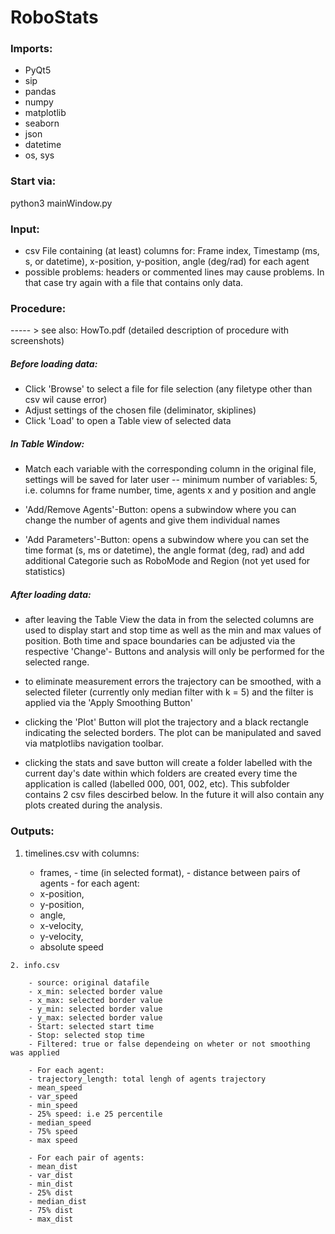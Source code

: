 # RoboStats

### Imports: 

   - PyQt5
   - sip
   - pandas
   - numpy
   - matplotlib 
   - seaborn
   - json
   - datetime
   - os, sys
    
### Start via: 
   python3 mainWindow.py

### Input: 
   - csv File containing (at least) columns for: 
    Frame index, Timestamp (ms, s, or datetime), x-position, y-position, angle (deg/rad) for each agent
   - possible problems: headers or commented lines may cause problems. In that case try again with a file that contains only data.
    
### Procedure: 

   ----- > see also: HowTo.pdf (detailed description of procedure with screenshots)

   ##### Before loading data: 
    
   - Click 'Browse' to select a file for file selection (any filetype other than csv wil cause error)
   - Adjust settings of the chosen file (deliminator, skiplines)
   - Click 'Load' to open a Table view of selected data
    
   ##### In Table Window: 
    
   - Match each variable with the corresponding column in the original file, settings will be saved for later user
       -- minimum number of variables: 5, i.e. columns for frame number, time, agents x and y position and angle
    
   - 'Add/Remove Agents'-Button: opens a subwindow where you can change the number of agents and give them individual names
   - 'Add Parameters'-Button: opens a subwindow where you can set the time format (s, ms or datetime), the angle format (deg, rad)
       and add additional Categorie such as RoboMode and Region (not yet used for statistics)
       
   ##### After loading data: 
    
   - after leaving the Table View the data in from the selected columns are used to display start and stop time as well as the min and max values of position. Both time and space boundaries can be adjusted via the respective 'Change'- Buttons and analysis will only be performed for the selected range. 
    
   - to eliminate measurement errors the trajectory can be smoothed, with a selected fileter (currently only median filter with k = 5) and the filter is applied via the 'Apply Smoothing Button'
    
   - clicking the 'Plot' Button will plot the trajectory and a black rectangle indicating the selected borders. The plot can be manipulated and saved via matplotlibs navigation toolbar. 
    
   - clicking the stats and save button will create a folder labelled with the current day's date within which folders are created every time the application is called (labelled 000, 001, 002, etc). This subfolder contains 2 csv files descirbed below. In the future it will also contain any plots created during the analysis. 
    
    
### Outputs: 
   1. timelines.csv with columns: 

        - frames, 
	- time (in selected format), 
	- distance between pairs of agents 
	- for each agent: 
		- x-position, 
		- y-position, 
		- angle, 
		- x-velocity, 
		- y-velocity, 
		- absolute speed 
		
		
    2. info.csv
    
    	- source: original datafile
    	- x_min: selected border value
    	- x_max: selected border value
    	- y_min: selected border value
    	- y_max: selected border value
    	- Start: selected start time
    	- Stop: selected stop time
    	- Filtered: true or false dependeing on wheter or not smoothing was applied 

    	- For each agent:
	    - trajectory_length: total lengh of agents trajectory
	    - mean_speed
	    - var_speed
	    - min_speed
	    - 25% speed: i.e 25 percentile
	    - median_speed
	    - 75% speed
	    - max speed
	    
    	- For each pair of agents:  
	    - mean_dist
	    - var_dist
	    - min_dist
	    - 25% dist
	    - median_dist
	    - 75% dist
	    - max_dist


	
